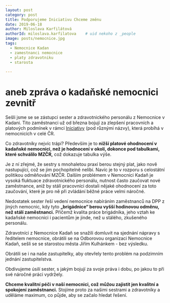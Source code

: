 ```yaml
---
layout: post
category: post
title: Podporujeme Iniciativu Chceme změnu     
date: 2019-06-18
author: Miloslava Karfilátová
authorId: miloslava.karfilatova    # uid nekoho z _people
image: posts/nemocnice.jpg
tags:
  - Nemocnice Kadan
  - zamestnanci nemocnice
  - platy zdravotniku
  - starosta
    
---
```


# aneb zpráva o kadaňské nemocnici zevnitř  

Sešli jsme se se zástupci sester a zdravotnického personálu z Nemocnice v Kadani. 
Tito zaměstnanci už od března bojují za zlepšení pracovních a platových podmínek v rámci [Iniciativy](https://www.facebook.com/IniciativaSester/?ref=search&__tn__=%2Cd%2CP-R&eid=ARA8nTbXLUAxZ5oH0Ba0IH-3zOcMxuRH2puHEy_UZYggpg26TBLn7BIa1z8bHXLTWmzPf4SrwHNKul1W)
(pod různými názvy), která probíhá v nemocnicích v celé ČR. 

Co zdravotníky nejvíc trápí? 
Především je to **nižší platové ohodnocení v kadaňské nemocnici, než je hodnocení v okolí, dokonce pod tabulkami, které schválilo MZČR,** což dokazuje tabulka výše.
 
Je z ní zřejmé, že sestry s mnohaletou praxí berou stejný plat, jako nově nastupující, což se jim pochopitelně nelíbí. 
Navíc je to v rozporu s celostátní politikou odměňování MZČR.
Dalším problémem v Nemocnici Kadaň je vysoká fluktuace zdravotnického personálu, nutnost často zaučovat nové zaměstnance, aniž by stálí pracovníci dostali nějaké ohodnocení za toto zaučování, které je pro ně při zvládání běžné práce velmi náročné.

Nedostatek sester řeší vedení nemocnice nabíráním zaměstnanců na DPP z jiných nemocnic, kdy tyto **„brigádnice“ berou vyšší hodinovou odměnu, než stálí zaměstnanci.** Přičemž kvalita práce brigádníka, jeho vztah ke kadaňské nemocnici i pacientům je jinde, než u stálého, zkušeného personálu. 

Zdravotníci z Nemocnice Kadaň se snažili domluvit na sjednání nápravy s ředitelem nemocnice, obrátili se na Odborovou organizaci Nemocnice Kadaň, sešli se se starostou města Jiřím Kulhánkem - bez výsledku.

Obrátili se i na naše zastupitelky, aby otevřely tento problém na podzimním jednání zastupitelstva. 

Obdivujeme úsilí sester, s jakým bojují za svoje práva i dobu, po jakou to při své náročné práci vydržely.

**Chceme kvalitní péči v naší nemocnici, což můžou zajistit jen kvalitní a spokojení zaměstnanci.** 
Stojíme proto za našimi sestrami a zdravotníky a uděláme maximum, co půjde, aby se začalo hledat řešení.

